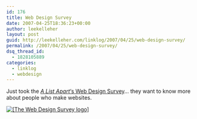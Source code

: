 ```yaml
---
id: 176
title: Web Design Survey
date: 2007-04-25T18:36:23+00:00
author: leekelleher
layout: post
guid: http://leekelleher.com/linklog/2007/04/25/web-design-survey/
permalink: /2007/04/25/web-design-survey/
dsq_thread_id:
  - 1828105889
categories:
  - linklog
  - webdesign
---
```

Just took the [_A List Apart_&#8216;s Web Design Survey](http://alistapart.com/articles/webdesignsurvey)&#8230; they want to know more about people who make websites.
  
[![[The Web Design Survey logo]](http://www.webdeveloper2.com/blog/uploaded_images/i-took-the-2007-survey-729725.gif)](http://alistapart.com/articles/webdesignsurvey)